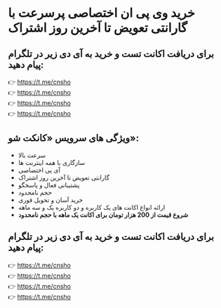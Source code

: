 # خرید وی پی ان اختصاصی پرسرعت با گارانتی تعویض تا آخرین روز اشتراک
## برای دریافت اکانت تست و خرید به آی دی زیر در تلگرام پیام دهید:<br>
👉 https://t.me/cnsho<br>
👉 https://t.me/cnsho<br>
👉 https://t.me/cnsho<br>
👉 https://t.me/cnsho

## ویژگی های سرویس «کانکت شو»:
- سرعت بالا
- سازگاری با همه اینترنت ها
- آی پی اختصاصی
- گارانتی تعویض تا آخرین روز اشتراک
- پشتیبانی فعال و پاسخگو
- حجم نامحدود
- خرید آسان و تحویل فوری
- ارائه انواع اکانت های یک کاربره و دو کاربره یک و سه ماهه
- <b>شروع قیمت از 200 هزار تومان برای اکانت یک ماهه با حجم نامحدود</b>


## برای دریافت اکانت تست و خرید به آی دی زیر در تلگرام پیام دهید:<br>
👉 https://t.me/cnsho<br>
👉 https://t.me/cnsho<br>
👉 https://t.me/cnsho<br>
👉 https://t.me/cnsho
